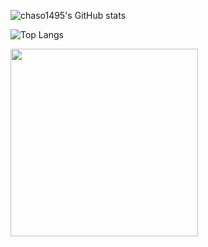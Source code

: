 <!--
**chaso1495/chaso1495** is a ✨ _special_ ✨ repository because its `README.md` (this file) appears on your GitHub profile.

Here are some ideas to get you started:

- 🔭 I’m currently working on ...
- 🌱 I’m currently learning ...
- 👯 I’m looking to collaborate on ...
- 🤔 I’m looking for help with ...
- 💬 Ask me about ...
- 📫 How to reach me: ...
- 😄 Pronouns: ...
- ⚡ Fun fact: ...
-->

![chaso1495's GitHub stats](https://github-readme-stats.vercel.app/api?username=chaso1495&show_icons=true&theme=radical)

![Top Langs](https://github-readme-stats.vercel.app/api/top-langs/?username=chaso1495&layout=compact&theme=radical)

<img width="300px" src="https://mazassumnida.wtf/api/v2/generate_badge?boj=winluck">
